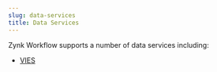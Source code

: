 ```yaml
---
slug: data-services
title: Data Services
---
```

Zynk Workflow supports a number of data services including:

 * [VIES](vies)
